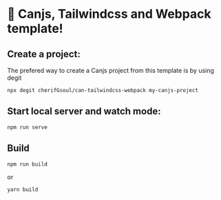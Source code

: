 # 🚀 Canjs, Tailwindcss and Webpack template!


## Create a project:

The prefered way to create a Canjs project from this template is by using degit

```shell
npx degit cherifGsoul/can-tailwindcss-webpack my-canjs-project
```

## Start local server and watch mode:

```
npm run serve
```
## Build


```
npm run build
```

or

```
yarn build
```
